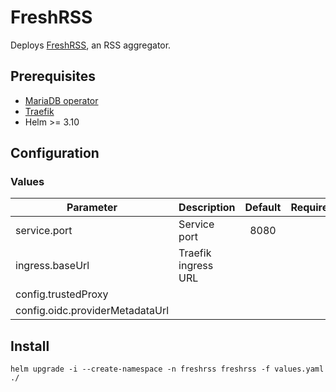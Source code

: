 # FreshRSS

Deploys [FreshRSS](https://github.com/FreshRSS/FreshRSS), an RSS aggregator.

## Prerequisites

- [MariaDB operator](https://github.com/mariadb-operator/mariadb-operator)
- [Traefik](https://doc.traefik.io/traefik/setup/kubernetes/)
- Helm >= 3.10

## Configuration

### Values
|Parameter                  |Description                |Default  |Required|
|---                        |---                        |:---:    |:---:|
|service.port               |Service port               |8080
|ingress.baseUrl            |Traefik ingress URL        |
|config.trustedProxy        |
|config.oidc.providerMetadataUrl|

## Install

```helm upgrade -i --create-namespace -n freshrss freshrss -f values.yaml ./```